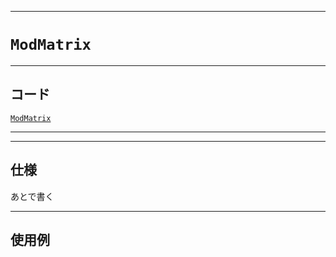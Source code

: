 _____

# `ModMatrix`

_____

## コード

[`ModMatrix`](https://github.com/titanium-22/Library_py/blob/main/Math/ModMatrix.py)
<!-- code=https://github.com/titanium-22/Library_py/blob/main/Math\ModMatrix.py -->

_____


_____

## 仕様

あとで書く

_____

## 使用例

```python
```

